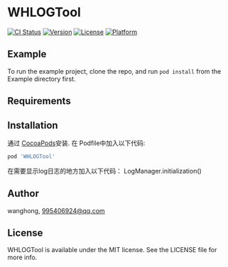 # WHLOGTool

[![CI Status](https://img.shields.io/travis/wangwei/WHLOGTool.svg?style=flat)](https://travis-ci.org/wangwei/WHLOGTool)
[![Version](https://img.shields.io/cocoapods/v/WHLOGTool.svg?style=flat)](https://cocoapods.org/pods/WHLOGTool)
[![License](https://img.shields.io/cocoapods/l/WHLOGTool.svg?style=flat)](https://cocoapods.org/pods/WHLOGTool)
[![Platform](https://img.shields.io/cocoapods/p/WHLOGTool.svg?style=flat)](https://cocoapods.org/pods/WHLOGTool)

## Example

To run the example project, clone the repo, and run `pod install` from the Example directory first.

## Requirements

## Installation

通过 [CocoaPods](https://cocoapods.org)安装. 在 Podfile中加入以下代码:

```ruby
pod 'WHLOGTool'
```

在需要显示log日志的地方加入以下代码：
LogManager.initialization()

## Author

wanghong, 995406924@qq.com

## License

WHLOGTool is available under the MIT license. See the LICENSE file for more info.
